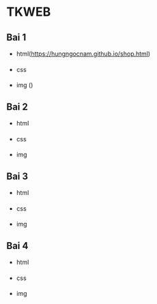 # TKWEB

## Bai 1
- html(https://hungngocnam.github.io/shop.html)
####
- css
####
- img ()


## Bai 2
- html
####
- css
####
- img


## Bai 3
- html
####
- css
####
- img


## Bai 4
- html
####
- css
####
- img
